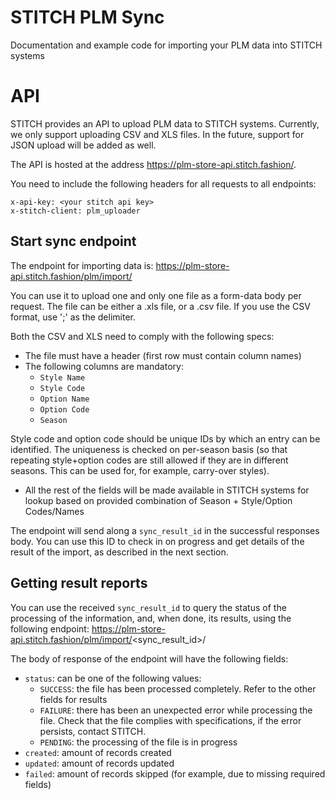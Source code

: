 # STITCH PLM Sync
Documentation and example code for importing your PLM data into STITCH systems

# API
STITCH provides an API to upload PLM data to STITCH systems.
Currently, we only support uploading CSV and XLS files. In the future, support for JSON upload will be added as well.


The API is hosted at the address https://plm-store-api.stitch.fashion/.

You need to include the following headers for all requests to all endpoints:  
```
x-api-key: <your stitch api key>  
x-stitch-client: plm_uploader
```


## Start sync endpoint
The endpoint for importing data is:
https://plm-store-api.stitch.fashion/plm/import/

You can use it to upload one and only one file as a form-data body per request. The file can be either a .xls file, or a .csv file. If you use the CSV format, use ';' as the delimiter.

Both the CSV and XLS need to comply with the following specs:
- The file must have a header (first row must contain column names)
- The following columns are mandatory:
    -  `Style Name` 
    -  `Style Code`
    -  `Option Name` 
    -  `Option Code` 
    -  `Season` 

Style code and option code should be unique IDs by which an entry can be identified. The uniqueness is checked on per-season basis 
(so that repeating style+option codes are still allowed if they are in different seasons. This can be used for, for example, carry-over styles).
- All the rest of the fields will be made available in STITCH systems for lookup based on provided combination of Season + Style/Option Codes/Names 

The endpoint will send along a `sync_result_id` in the successful responses body. You can use this ID to check in on progress and get details of the result of the import, as described in the next section.

## Getting result reports
You can use the received `sync_result_id` to query the status of the processing of the information, and, when done, its results, using the following endpoint:
https://plm-store-api.stitch.fashion/plm/import/<sync_result_id>/

The body of response of the endpoint will have the following fields:
- `status`: can be one of the following values:
   - `SUCCESS`: the file has been processed completely. Refer to the other fields for results
   - `FAILURE`: there has been an unexpected error while processing the file. Check that the file complies with specifications, if the error persists, contact STITCH.
   - `PENDING`: the processing of the file is in progress
- `created`: amount of records created
- `updated`: amount of records updated
- `failed`: amount of records skipped (for example, due to missing required fields)

